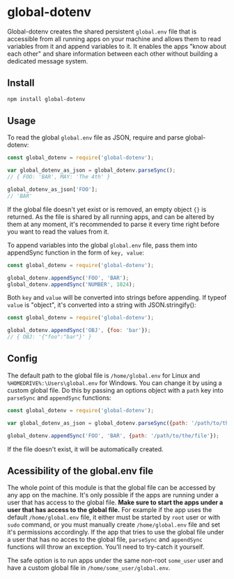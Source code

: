 # global-dotenv

Global-dotenv creates the shared persistent `global.env` file that is accessible from all running apps on your machine and allows them to read variables from it and append variables to it. It enables the apps "know about each other" and share information between each other without building a dedicated message system.

## Install

```bash
npm install global-dotenv
```

## Usage

To read the global `global.env` file as JSON, require and parse global-dotenv:

```javascript
const global_dotenv = require('global-dotenv');

var global_dotenv_as_json = global_dotenv.parseSync();
// { FOO: 'BAR', MAY: 'The 4th' }

global_dotenv_as_json['FOO'];
// 'BAR'
```
If the global file doesn't yet exist or is removed, an empty object `{}` is returned. As the file is shared by all running apps, and can be altered by them at any moment, it's recommended to parse it every time right before you want to read the values from it.

To append variables into the global `global.env` file, pass them into appendSync function in the form of `key, value`:

```javascript
const global_dotenv = require('global-dotenv');

global_dotenv.appendSync('FOO', 'BAR');
global_dotenv.appendSync('NUMBER', 1024);
```

Both `key` and `value` will be converted into strings before appending. If typeof `value` is "object", it's converted into a string with JSON.stringify():

```javascript
const global_dotenv = require('global-dotenv');

global_dotenv.appendSync('OBJ', {foo: 'bar'});
// { OBJ: '{"foo":"bar"}' }
```

## Config

The default path to the global file is `/home/global.env` for Linux and `%HOMEDRIVE%:\Users\global.env` for Windows. You can change it by using a custom global file. Do this by passing an options object with a `path` key into `parseSync` and `appendSync` functions: 

```javascript
const global_dotenv = require('global-dotenv');

var global_dotenv_as_json = global_dotenv.parseSync({path: '/path/to/the/file'});

global_dotenv.appendSync('FOO', 'BAR', {path: '/path/to/the/file'});
```
If the file doesn't exist, it will be automatically created. 

## Acessibility of the global.env file

The whole point of this module is that the global file can be accessed by any app on the machine. It's only possible if the apps are running under a user that has access to the global file. **Make sure to start the apps under a user that has access to the global file.** For example if the app uses the default `/home/global.env` file, it either must be started by `root` user or with `sudo` command, or you must manually create `/home/global.env` file and set it's permissions accordingly. If the app that tries to use the global file under a user that has no acces to the global file, `parseSync` and `appendSync` functions will throw an exception. You'll need to try-catch it yourself.

The safe option is to run apps under the same non-root `some_user` user and have a custom global file in `/home/some_user/global.env`.
